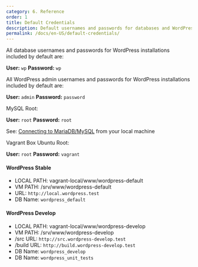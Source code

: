 ```yaml
---
category: 6. Reference
order: 1
title: Default Credentials
description: Default usernames and passwords for databases and WordPress installations.
permalink: /docs/en-US/default-credentials/
---
```


All database usernames and passwords for WordPress installations included by default are:

__User:__ `wp`
__Password:__ `wp`

All WordPress admin usernames and passwords for WordPress installations included by default are:

__User:__ `admin`
__Password:__ `password`

MySQL Root:

__User:__ `root`
__Password:__ `root`

See: [Connecting to MariaDB/MySQL](https://github.com/Varying-Vagrant-Vagrants/VVV/wiki/Connecting-to-MySQL-MariaDB) from your local machine

Vagrant Box Ubuntu Root:

__User:__ `root`
__Password:__ `vagrant`

#### WordPress Stable
* LOCAL PATH: vagrant-local/www/wordpress-default
* VM PATH: /srv/www/wordpress-default
* URL: `http://local.wordpress.test`
* DB Name: `wordpress_default`

#### WordPress Develop
* LOCAL PATH: vagrant-local/www/wordpress-develop
* VM PATH: /srv/www/wordpress-develop
* /src URL: `http://src.wordpress-develop.test`
* /build URL: `http://build.wordpress-develop.test`
* DB Name: `wordpress_develop`
* DB Name: `wordpress_unit_tests`
